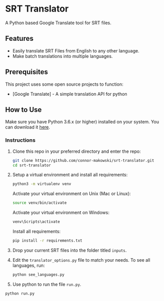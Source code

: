 SRT Translator
==========
A Python based Google Translate tool for SRT files.

Features
--------

- Easily translate SRT Files from English to any other language.
- Make batch translations into multiple languages.

Prerequisites
-------------

This project uses some open source projects to function:

* [Google Translate] - A simple translation API for python

How to Use
----------

Make sure you have Python 3.6.x (or higher) installed on your system. You can download it [here](https://www.python.org/downloads/).

### Instructions

1. Clone this repo in your preferred directory and enter the repo:
    ```sh
    git clone https://github.com/connor-makowski/srt-translator.git
    cd srt-translator
    ```
2. Setup a virtual environment and install all requirements:
    ```sh
    python3 -m virtualenv venv
    ```
    Activate your virtual environment on Unix (Mac or Linux):
    ```sh
    source venv/bin/activate
    ```
    Activate your virtual environment on Windows:
    ```sh
    venv\Scripts\activate
    ```
    Install all requirements:
    ```sh
    pip install -r requirements.txt
    ```

3. Drop your current SRT files into the folder titled `inputs`.

4. Edit the `translator_options.py` file to match your needs.
    To see all languages, run:
    ```sh
    python see_languages.py
    ```

5. Use python to run the file `run.py`.
  ```sh
  python run.py
  ```
